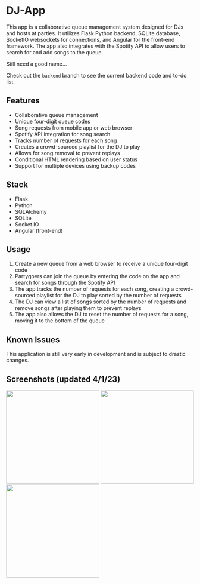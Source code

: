 # DJ-App

This app is a collaborative queue management system designed for DJs and hosts at parties. It utilizes Flask Python backend, SQLite database, SocketIO websockets for connections, and Angular for the front-end framework. The app also integrates with the Spotify API to allow users to search for and add songs to the queue.

Still need a good name...

Check out the `backend` branch to see the current backend code and to-do list.

## Features

- Collaborative queue management
- Unique four-digit queue codes
- Song requests from mobile app or web browser
- Spotify API integration for song search
- Tracks number of requests for each song
- Creates a crowd-sourced playlist for the DJ to play
- Allows for song removal to prevent replays
- Conditional HTML rendering based on user status
- Support for multiple devices using backup codes 

## Stack

- Flask
- Python
- SQLAlchemy
- SQLite
- Socket.IO
- Angular (front-end)

## Usage

1. Create a new queue from a web browser to receive a unique four-digit code
2. Partygoers can join the queue by entering the code on the app and search for songs through the Spotify API
3. The app tracks the number of requests for each song, creating a crowd-sourced playlist for the DJ to play sorted by the number of requests
4. The DJ can view a list of songs sorted by the number of requests and remove songs after playing them to prevent replays
5. The app also allows the DJ to reset the number of requests for a song, moving it to the bottom of the queue

## Known Issues

This application is still very early in development and is subject to drastic changes. 

## Screenshots (updated 4/1/23)

<p float="left">
  <img src="https://i.imgur.com/kPpDz2b.png" width="250" />
  <img src="https://i.imgur.com/wDEUlZl.png" width="250" /> 
  <img src="https://i.imgur.com/bvN4pg7.png" width="250" />
</p>
